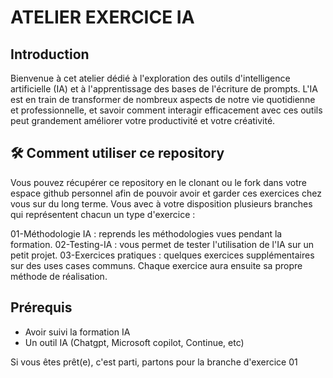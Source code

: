 # ATELIER EXERCICE IA

## Introduction 
Bienvenue à cet atelier dédié à l'exploration des outils d'intelligence artificielle (IA) et à l'apprentissage des bases de l'écriture de prompts.
L'IA est en train de transformer de nombreux aspects de notre vie quotidienne et professionnelle, et savoir comment interagir efficacement avec ces outils peut grandement améliorer votre productivité et votre créativité.

## 🛠️ Comment utiliser ce repository
Vous pouvez récupérer ce repository en le clonant ou le fork dans votre espace github personnel afin de pouvoir avoir et garder ces exercices chez vous sur du long terme.
Vous avec à votre disposition plusieurs branches qui représentent chacun un type d'exercice :

01-Méthodologie IA : reprends les méthodologies vues pendant la formation.
02-Testing-IA : vous permet de tester l'utilisation de l'IA sur un petit projet.
03-Exercices pratiques : quelques exercices supplémentaires sur des uses cases communs.
Chaque exercice aura ensuite sa propre méthode de réalisation.

## Prérequis
- Avoir suivi la formation IA
- Un outil IA (Chatgpt, Microsoft copilot, Continue, etc)

Si vous êtes prêt(e), c'est parti, partons pour la branche d'exercice 01